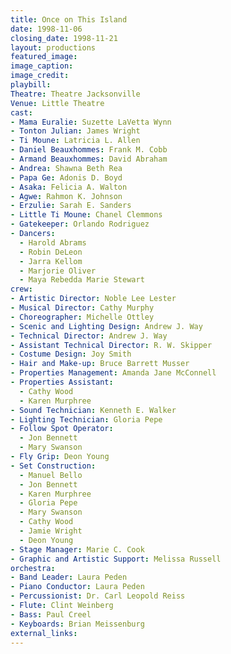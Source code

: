 ```yaml
---
title: Once on This Island
date: 1998-11-06
closing_date: 1998-11-21
layout: productions
featured_image:
image_caption:
image_credit:
playbill:
Theatre: Theatre Jacksonville
Venue: Little Theatre
cast:
- Mama Euralie: Suzette LaVetta Wynn
- Tonton Julian: James Wright
- Ti Moune: Latricia L. Allen
- Daniel Beauxhommes: Frank M. Cobb
- Armand Beauxhommes: David Abraham
- Andrea: Shawna Beth Rea
- Papa Ge: Adonis D. Boyd
- Asaka: Felicia A. Walton
- Agwe: Rahmon K. Johnson
- Erzulie: Sarah E. Sanders
- Little Ti Moune: Chanel Clemmons
- Gatekeeper: Orlando Rodriguez
- Dancers:
  - Harold Abrams
  - Robin DeLeon
  - Jarra Kellom
  - Marjorie Oliver
  - Maya Rebedda Marie Stewart
crew:
- Artistic Director: Noble Lee Lester
- Musical Director: Cathy Murphy
- Choreographer: Michelle Ottley
- Scenic and Lighting Design: Andrew J. Way
- Technical Director: Andrew J. Way
- Assistant Technical Director: R. W. Skipper
- Costume Design: Joy Smith
- Hair and Make-up: Bruce Barrett Musser
- Properties Management: Amanda Jane McConnell
- Properties Assistant:
  - Cathy Wood
  - Karen Murphree
- Sound Technician: Kenneth E. Walker
- Lighting Technician: Gloria Pepe
- Follow Spot Operator:
  - Jon Bennett
  - Mary Swanson
- Fly Grip: Deon Young
- Set Construction:
  - Manuel Bello
  - Jon Bennett
  - Karen Murphree
  - Gloria Pepe
  - Mary Swanson
  - Cathy Wood
  - Jamie Wright
  - Deon Young
- Stage Manager: Marie C. Cook
- Graphic and Artistic Support: Melissa Russell
orchestra:
- Band Leader: Laura Peden
- Piano Conductor: Laura Peden
- Percussionist: Dr. Carl Leopold Reiss
- Flute: Clint Weinberg
- Bass: Paul Creel
- Keyboards: Brian Meissenburg
external_links:
---
```


